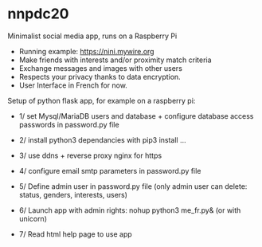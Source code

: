 # nnpdc20
Minimalist social media app, runs on a Raspberry Pi
- Running example: https://nini.mywire.org
- Make friends with interests and/or proximity match criteria
- Exchange messages and images with other users
- Respects your privacy thanks to data encryption.
- User Interface in French for now.

Setup of python flask app, for example on a raspberry pi:
- 1/ set Mysql/MariaDB users and database + 
   configure database access passwords in password.py file
- 2/ install python3 dependancies with pip3 install ...
- 3/ use ddns + reverse proxy nginx for https
- 4/ configure email smtp parameters in password.py file
- 5/ Define admin user in password.py file
  (only admin user can delete: status, genders, interests, users)

- 6/ Launch app with admin rights: nohup python3 me_fr.py&  (or with unicorn)
- 7/ Read html help page to use app
